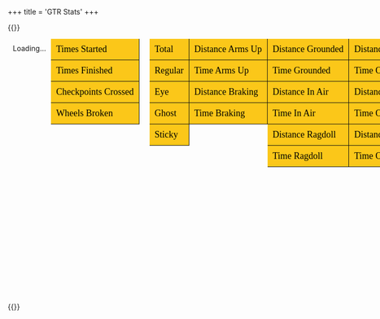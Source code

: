 +++
title = 'GTR Stats'
+++

{{<rawhtml>}}
<script src='https://code.jquery.com/jquery-3.6.0.min.js'></script>
<script src="https://cdnjs.cloudflare.com/ajax/libs/three.js/0.159.0/three.min.js" integrity="sha512-OviGQIoFPxWNbGybQNprasilCxjtXNGCjnaZQvDeCT0lSPwJXd5TC3usI/jsWepKW9lZLZ1ob1q/Vy4MnlTt7g==" crossorigin="anonymous" referrerpolicy="no-referrer"></script>
<link rel="stylesheet" href="https://cdnjs.cloudflare.com/ajax/libs/font-awesome/6.5.1/css/all.min.css">
<script src='/toolkist_stats.js'></script>

<style>

.tab-container
{
    display: flex;
    flex-direction: row;    
}

/* Style for the container of top-level tabs */
.tab-buttons {
    /*width: 150px; /* Adjust width as needed */
    height: 100%;
    overflow-y: auto;
    display: flex;
    flex-direction: column;
}

/* Style for top-level and secondary tab buttons */
.tab-button-top, .tab-button {
    background-color: rgb(251, 199, 25);
    font-family: 'Righteous';
    border: none;
    padding: 10px;
    cursor: pointer;
    text-align: left;
    transition: background-color 0.1s;
    border-right: 1px solid rgb(17,17,17);
    border-bottom: 1px solid rgb(17,17,17);
    font-size: 18px;
    white-space: nowrap;
}

.tab-button-top:hover, .tab-button:hover {
    background-color: rgb(253, 221, 114) !important;
}

.tab-button-top.active {
    background-color:  rgb(239, 107, 35);
}

/* Specific style for secondary tab buttons */
.tab-content .tab-buttons .tab-button.active {
    background-color: rgb(239, 107, 35); /* Active secondary tab */
}

/* Style for the main content container and secondary tab content container */
.tab-content, .tab-content > .tab-container {
    display: flex; /* Ensures horizontal layout */
    height: 100%;
}

/* Style for the content associated with secondary tabs */
.tab-pane {
    display: none; /* Hide all tab panes by default */
    flex-grow: 1; /* Allows the content to fill the available space */
    padding: 20px;
    overflow-y: auto;
}

/* Active tab content */
.tab-pane.active {
    display: block; /* Show active tab content */
    flex: 1;
    margin-bottom: 50px;
}

.tab-content{
    flex: 1;
}

.tab-container{
    width: 100%;
}

.leaderboardTable
{
    width: 100%;
    border: 1px solid rgb(239, 107, 35);
    margin-bottom: 20px;
}

.leaderboardTable tr
{
    font-size: 18px;
}
.leaderboardTable tr:nth-child(even)
{
    background-color: rgb(34,34,34);
    width: 100%;
}

.leaderboardTable td{
    padding: 5px;
}

</style>

<div id="content">
    <div class="tab-container">
        <!-- Top-level Tabs -->
        <div class="tab-buttons">
            <button class="tab-button-top" data-tab="leaderboard">Leaderboard</button>
            <button class="tab-button-top" data-tab="user">User</button>
            <button class="tab-button-top" data-tab="general">General</button>
            <button class="tab-button-top" data-tab="crashes">Crashes</button>
            <button class="tab-button-top" data-tab="controls">Controls</button>
            <button class="tab-button-top" data-tab="state">State</button>
            <button class="tab-button-top" data-tab="surface">Surface</button>
            <button class="tab-button-top" data-tab="noWheels">No Wheels</button>
            <button class="tab-button-top" data-tab="oneWheel">One Wheel</button>
            <button class="tab-button-top" data-tab="twoWheels">Two Wheels</button>
            <button class="tab-button-top" data-tab="threeWheels">Three Wheels</button>
            <button class="tab-button-top" data-tab="fourWheels">Four Wheels</button>
        </div>        
        <!-- Leaderboard Content -->
        <div id="leaderboard" class="tab-content">
        <div style='width: 100%; padding-bottom:50px; padding: 10px'>
                <div id='total_leaderboard'>Loading...</div>
            </div>
        </div>
        <!-- General Category -->
        <div id="general" class="tab-content">
            <div class="tab-container">
                <div class="tab-buttons">
                    <button class="tab-button" data-tab="timesStarted">Times Started</button>
                    <button class="tab-button" data-tab="timesFinished">Times Finished</button>
                    <button class="tab-button" data-tab="checkpointsCrossed">Checkpoints Crossed</button>
                    <button class="tab-button" data-tab="wheelsBroken">Wheels Broken</button>
                </div>
                <div class="tab-pane" id="timesStarted">Content for Times Started tab</div>
                <div class="tab-pane" id="timesFinished">Content for Times Finished tab</div>
                <div class="tab-pane" id="checkpointsCrossed">Content for Checkpoints Crossed tab</div>
                <div class="tab-pane" id="wheelsBroken">Content for Wheels Broken tab</div>
            </div>
        </div>
        <!-- User Category -->
        <div id="user" class="tab-content">
            <div style='width: 100%; padding-bottom:50px; padding: 10px'>
                <div id='selection_user'></div>
                <br>
                <div id='user_leaderboard'></div>
            </div>
        </div>
        <!-- Crashes Content + Secondary Tabs -->
        <div id="crashes" class="tab-content">
            <div class="tab-container">
                <div class="tab-buttons">
                    <button class="tab-button" data-tab="crashTotal">Total</button>
                    <button class="tab-button" data-tab="crashRegular">Regular</button>
                    <button class="tab-button" data-tab="crashEye">Eye</button>
                    <button class="tab-button" data-tab="crashGhost">Ghost</button>
                    <button class="tab-button" data-tab="crashSticky">Sticky</button>
                </div>
                <div class="tab-pane" id="crashTotal">Content for Total tab</div>
                <div class="tab-pane" id="crashRegular">Content for Regular tab</div>
                <div class="tab-pane" id="crashEye">Content for Eye tab</div>
                <div class="tab-pane" id="crashGhost">Content for Ghost tab</div>
                <div class="tab-pane" id="crashSticky">Content for Sticky tab</div>
            </div>
        </div>
        <!-- Controls Category -->
        <div id="controls" class="tab-content">
            <div class="tab-container">
                <div class="tab-buttons">
                    <button class="tab-button" data-tab="distanceArmsUp">Distance Arms Up</button>
                    <button class="tab-button" data-tab="timeArmsUp">Time Arms Up</button>
                    <button class="tab-button" data-tab="distanceBraking">Distance Braking</button>
                    <button class="tab-button" data-tab="timeBraking">Time Braking</button>
                </div>
                <div class="tab-pane" id="distanceArmsUp">Content for Distance Arms Up tab</div>
                <div class="tab-pane" id="timeArmsUp">Content for Time Arms Up tab</div>
                <div class="tab-pane" id="distanceBraking">Content for Distance Braking tab</div>
                <div class="tab-pane" id="timeBraking">Content for Time Braking tab</div>
            </div>
        </div>
        <!-- State Category -->
        <div id="state" class="tab-content">
            <div class="tab-container">
                <div class="tab-buttons">
                    <button class="tab-button" data-tab="distanceGrounded">Distance Grounded</button>
                    <button class="tab-button" data-tab="timeGrounded">Time Grounded</button>
                    <button class="tab-button" data-tab="distanceInAir">Distance In Air</button>
                    <button class="tab-button" data-tab="timeInAir">Time In Air</button>
                    <button class="tab-button" data-tab="distanceRagdoll">Distance Ragdoll</button>
                    <button class="tab-button" data-tab="timeRagdoll">Time Ragdoll</button>
                </div>
                <div class="tab-pane" id="distanceGrounded">Content for Distance Grounded tab</div>
                <div class="tab-pane" id="timeGrounded">Content for Time Grounded tab</div>
                <div class="tab-pane" id="distanceInAir">Content for Distance In Air tab</div>
                <div class="tab-pane" id="timeInAir">Content for Time In Air tab</div>
                <div class="tab-pane" id="distanceRagdoll">Content for Distance Ragdoll tab</div>
                <div class="tab-pane" id="timeRagdoll">Content for Time Ragdoll tab</div>
            </div>
        </div>
        <!-- Surface Category -->
        <div id="surface" class="tab-content">
            <div class="tab-container">
                <div class="tab-buttons">
                    <button class="tab-button" data-tab="distanceOnRegular">Distance On Regular</button>
                    <button class="tab-button" data-tab="timeOnRegular">Time On Regular</button>
                    <button class="tab-button" data-tab="distanceOnGrass">Distance On Grass</button>
                    <button class="tab-button" data-tab="timeOnGrass">Time On Grass</button>
                    <button class="tab-button" data-tab="distanceOnIce">Distance On Ice</button>
                    <button class="tab-button" data-tab="timeOnIce">Time On Ice</button>
                </div>
                <div class="tab-pane" id="distanceOnRegular">Content for Distance On Regular tab</div>
                <div class="tab-pane" id="timeOnRegular">Content for Time On Regular tab</div>
                <div class="tab-pane" id="distanceOnGrass">Content for Distance On Grass tab</div>
                <div class="tab-pane" id="timeOnGrass">Content for Time On Grass tab</div>
                <div class="tab-pane" id="distanceOnIce">Content for Distance On Ice tab</div>
                <div class="tab-pane" id="timeOnIce">Content for Time On Ice tab</div>
            </div>
        </div>
        <!-- No Wheels Category -->
        <div id="noWheels" class="tab-content">
            <div class="tab-container">
                <div class="tab-buttons">
                    <button class="tab-button" data-tab="distanceOnNoWheels">Distance On No Wheels</button>
                    <button class="tab-button" data-tab="timeOnNoWheels">Time On No Wheels</button>
                    <button class="tab-button" data-tab="distanceWithNoWheels">Distance With No Wheels</button>
                    <button class="tab-button" data-tab="timeWithNoWheels">Time With No Wheels</button>
                </div>
                <div class="tab-pane" id="distanceOnNoWheels">Content for Distance On No Wheels tab</div>
                <div class="tab-pane" id="timeOnNoWheels">Content for Time On No Wheels tab</div>
                <div class="tab-pane" id="distanceWithNoWheels">Content for Distance With No Wheels tab</div>
                <div class="tab-pane" id="timeWithNoWheels">Content for Time With No Wheels tab</div>
            </div>
        </div>
        <!-- One Wheel Category -->
        <div id="oneWheel" class="tab-content">
            <div class="tab-container">
                <div class="tab-buttons">
                    <button class="tab-button" data-tab="distanceOnOneWheel">Distance On One Wheel</button>
                    <button class="tab-button" data-tab="timeOnOneWheel">Time On One Wheel</button>
                    <button class="tab-button" data-tab="distanceWithOneWheel">Distance With One Wheel</button>
                    <button class="tab-button" data-tab="timeWithOneWheel">Time With One Wheel</button>
                </div>
                <div class="tab-pane" id="distanceOnOneWheel">Content for Distance On One Wheel tab</div>
                <div class="tab-pane" id="timeOnOneWheel">Content for Time On One Wheel tab</div>
                <div class="tab-pane" id="distanceWithOneWheel">Content for Distance With One Wheel tab</div>
                <div class="tab-pane" id="timeWithOneWheel">Content for Time With One Wheel tab</div>
            </div>
        </div>
        <!-- Two Wheels Category -->
        <div id="twoWheels" class="tab-content">
            <div class="tab-container">
                <div class="tab-buttons">
                    <button class="tab-button" data-tab="distanceOnTwoWheels">Distance On Two Wheels</button>
                    <button class="tab-button" data-tab="timeOnTwoWheels">Time On Two Wheels</button>
                    <button class="tab-button" data-tab="distanceWithTwoWheels">Distance With Two Wheels</button>
                    <button class="tab-button" data-tab="timeWithTwoWheels">Time With Two Wheels</button>
                </div>
                <div class="tab-pane" id="distanceOnTwoWheels">Content for Distance On Two Wheels tab</div>
                <div class="tab-pane" id="timeOnTwoWheels">Content for Time On Two Wheels tab</div>
                <div class="tab-pane" id="distanceWithTwoWheels">Content for Distance With Two Wheels tab</div>
                <div class="tab-pane" id="timeWithTwoWheels">Content for Time With Two Wheels tab</div>
            </div>
        </div>
        <!-- Three Wheels Category -->
        <div id="threeWheels" class="tab-content">
            <div class="tab-container">
                <div class="tab-buttons">
                    <button class="tab-button" data-tab="distanceOnThreeWheels">Distance On Three Wheels</button>
                    <button class="tab-button" data-tab="timeOnThreeWheels">Time On Three Wheels</button>
                    <button class="tab-button" data-tab="distanceWithThreeWheels">Distance With Three Wheels</button>
                    <button class="tab-button" data-tab="timeWithThreeWheels">Time With Three Wheels</button>
                </div>
                <div class="tab-pane" id="distanceOnThreeWheels">Content for Distance On Three Wheels tab</div>
                <div class="tab-pane" id="timeOnThreeWheels">Content for Time On Three Wheels tab</div>
                <div class="tab-pane" id="distanceWithThreeWheels">Content for Distance With Three Wheels tab</div>
                <div class="tab-pane" id="timeWithThreeWheels">Content for Time With Three Wheels tab</div>
            </div>
        </div>
        <!-- Four Wheels Category -->
        <div id="fourWheels" class="tab-content">
            <div class="tab-container">
                <div class="tab-buttons">
                    <button class="tab-button" data-tab="distanceOnFourWheels">Distance On Four Wheels</button>
                    <button class="tab-button" data-tab="timeOnFourWheels">Time On Four Wheels</button>
                    <button class="tab-button" data-tab="distanceWithFourWheels">Distance With Four Wheels</button>
                    <button class="tab-button" data-tab="timeWithFourWheels">Time With Four Wheels</button>
                </div>
                <div class="tab-pane" id="distanceOnFourWheels">Content for Distance On Four Wheels tab</div>
                <div class="tab-pane" id="timeOnFourWheels">Content for Time On Four Wheels tab</div>
                <div class="tab-pane" id="distanceWithFourWheels">Content for Distance With Four Wheels tab</div>
                <div class="tab-pane" id="timeWithFourWheels">Content for Time With Four Wheels tab</div>
            </div>
        </div>
    </div>
</div>

<script>
    $(document).ready(function() {
        // Click event for top-level tabs
        $('.tab-button-top').click(function() {
            // Remove 'active' class from all top-level tabs and hide all content
            $('.tab-button-top').removeClass('active');//.css('background-color', 'green !important');
            $('.tab-content').removeClass('active').hide();

            // Add 'active' class to clicked top-level tab and show its content
            $(this).addClass('active');//.css('background-color', 'red');
            var tabId = $(this).attr('data-tab');
            $('#' + tabId).addClass('active').show();

            // Hide all secondary tab contents and remove 'active' class
            $('#' + tabId).find('.tab-content').removeClass('active').hide();
            $('#' + tabId).find('.tab-button').removeClass('active');//.css('background-color', 'green');

            // Automatically click the first secondary tab if it exists
            var firstSecondaryTab = $('#' + tabId).find('.tab-button').first();
            if(firstSecondaryTab.length) {
                firstSecondaryTab.trigger('click');
            }
        });

        // Click event for secondary tabs within a tab-content
        $(document).on('click', '.tab-content .tab-button', function() {
            // Get the container of this secondary tab
            var container = $(this).closest('.tab-content');

            // Remove 'active' class from all secondary tabs in this container and hide their contents
            container.find('.tab-button').removeClass('active');//.css('background-color', '#ddd');
            container.find('.tab-pane').removeClass('active').hide();

            // Add 'active' class to clicked secondary tab and show its content
            $(this).addClass('active');//.css('background-color', 'rgb(239, 107, 35)');
            var tabId = $(this).attr('data-tab');
            $('#' + tabId).addClass('active').show();
        });

        // Automatically click the first top-level tab on page load
        $('.tab-button-top').first().trigger('click');
    });

    function mToKm(meters) {
        const kilometers = meters / 1000;
        // Determine the number of decimal places needed to keep three significant figures
        const decimalPlaces = kilometers < 1 ? 2 : kilometers < 10 ? 1 : 0;
        return kilometers.toFixed(decimalPlaces);
    }

    function secondsToDHMS(seconds) {
        const days = Math.floor(seconds / (3600*24));
        seconds -= days * 3600 * 24;
        const hours = Math.floor(seconds / 3600);
        seconds -= hours * 3600;
        const minutes = Math.floor(seconds / 60);
        seconds = Math.floor(seconds % 60);
        
        return `${days}d ${hours}h ${minutes}m ${seconds}s`;
    }

    const purple = '<i style="color: #7851A9; font-size: 18px" class="fa fa-trophy" aria-hidden="true"></i>';
    const gold = '<i style="color: #d4af37; font-size: 18px" class="fa fa-trophy" aria-hidden="true"></i>';
    const silver = '<i style="color: #c0c0c0; font-size: 18px" class="fa fa-trophy" aria-hidden="true"></i>';
    const bronze = '<i style="color: #cd7f32; font-size: 18px" class="fa fa-trophy" aria-hidden="true"></i>';

    const p = '#7851A9';
    const g = ' #d4af37';
    const s = '#c0c0c0';
    const b = '#cd7f32';

    function CreateLeaderboardTable(data, property)
    {
        // Create the table and the header row
        var $table = $('<table>').addClass('leaderboardTable');        

        // Populate the table rows with data
        data.forEach(function(item, index) {
            var $row = $('<tr>');

            let ind = "" + (index + 1);
            switch(index)
            {
                case 0: ind = purple;
                $row.css({'color':p});
                break;
                case 1: ind = gold;
                $row.css({'color':g});
                break;
                case 2: ind = silver;
                $row.css({'color':s});
                break;
                case 3: ind = bronze;
                $row.css({'color':b});
                break;
            }

            let val = item[property];
            if(property.includes('distance'))
            {
                val = mToKm(val) + "km";
            }
            else if(property.includes('time') && !property.includes('times'))
            {
                val = secondsToDHMS(val);
            }

            $row.append($('<td>').html(ind), $('<td>').text(item.playerName), $('<td>').text(val));
            $table.append($row);
        });

        return $table;
    }

    var allSortedData = {};

    function UserSelected(selectedUser) {

        // Create the table and the header row
        var $table = $('<table>').addClass('leaderboardTable');

        Object.keys(allSortedData).forEach(function(property) 
        {
            if(property != 'playerName'){

            // Find the index of the player in the array
            var index = allSortedData[property].findIndex(u => u.playerName == selectedUser);

            // If the player is found, index will be >= 0
            if (index >= 0) {
                var userData = allSortedData[property][index];
                var userStat = userData[property];
                var position = index;

                //console.log(`${selectedUser} is number ${position} in ${property} with value: ${userStat}`);

                var $row = $('<tr>');

                let ind = "" + (index + 1);
                switch(position)
                {
                    case 0: ind = purple;
                        $row.css({'color':p});
                        break;
                    case 1: ind = gold;
                        $row.css({'color':g});
                        break;
                    case 2: ind = silver;
                        $row.css({'color':s});
                        break;
                    case 3: ind = bronze;
                        $row.css({'color':b});
                        break;
                }

                let val = userStat;
                if(property.includes('distance'))
                {
                    val = mToKm(val) + "km";
                }
                else if(property.includes('time') && !property.includes('times'))
                {
                    val = secondsToDHMS(val);
                }

                $row.append($('<td>').html(ind), $('<td>').text(property), $('<td>').text(val));
                $table.append($row);
                } 
                else 
                {
                    var $row = $('<tr>');
                    $row.append($('<td>').html("?"), $('<td>').text(property), $('<td>').text("?"));
                    $table.append($row);
                }
            }
        });

        $('#user_leaderboard').empty().append($table);
    }

    function CreateTotalLeaderboard()
    {
        // Create the table and the header row
        var $table = $('<table>').addClass('leaderboardTable');

        Object.keys(allSortedData).forEach(function(property) 
        {
            if(property != 'playerName'){
                var $row = $('<tr>').css({'color':p});

                //Get the first person on the list.
                var first = allSortedData[property][0];
                var val = allSortedData[property][0][property];

                if(property.includes('distance'))
                {
                    val = mToKm(val) + "km";
                }
                else if(property.includes('time') && !property.includes('times'))
                {
                    val = secondsToDHMS(val);
                }

                $row.append($('<td>').html(purple), $('<td>').text(property), $('<td>').text(first.playerName), $('<td>').text(val));        
                $table.append($row);            
            }  
        });

        $('#total_leaderboard').empty().append($table);
    }

    function DataLoaded()
    {
        //console.log(toolkist_stats.processedData);
        
        //Fill Pages
        Object.keys(toolkist_stats.processedData[0]).forEach(function(property) 
        {
            var data = toolkist_stats.GetSortedData(property);
            allSortedData[property] = data;

            var table = CreateLeaderboardTable(data, property);
            $('#' + property).html(table);

            //console.log(allSortedData);
        });

        toolkist_stats.createPlayerSelectionList('selection_user', UserSelected);
        CreateTotalLeaderboard();
    }

    toolkist_stats.RetreiveData(DataLoaded);

</script>
{{</rawhtml>}}